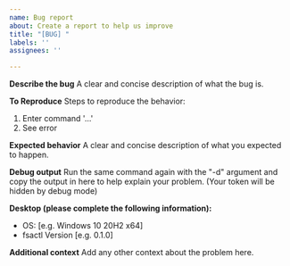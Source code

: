 ```yaml
---
name: Bug report
about: Create a report to help us improve
title: "[BUG] "
labels: ''
assignees: ''

---
```


**Describe the bug**
A clear and concise description of what the bug is.

**To Reproduce**
Steps to reproduce the behavior:
1. Enter command  '...'
2. See error

**Expected behavior**
A clear and concise description of what you expected to happen.

**Debug output**
Run the same command again with the "-d" argument and copy the output in here to help explain your problem. (Your token will be hidden by debug mode)

**Desktop (please complete the following information):**
 - OS: [e.g. Windows 10 20H2 x64]
 - fsactl Version [e.g. 0.1.0]

**Additional context**
Add any other context about the problem here.
